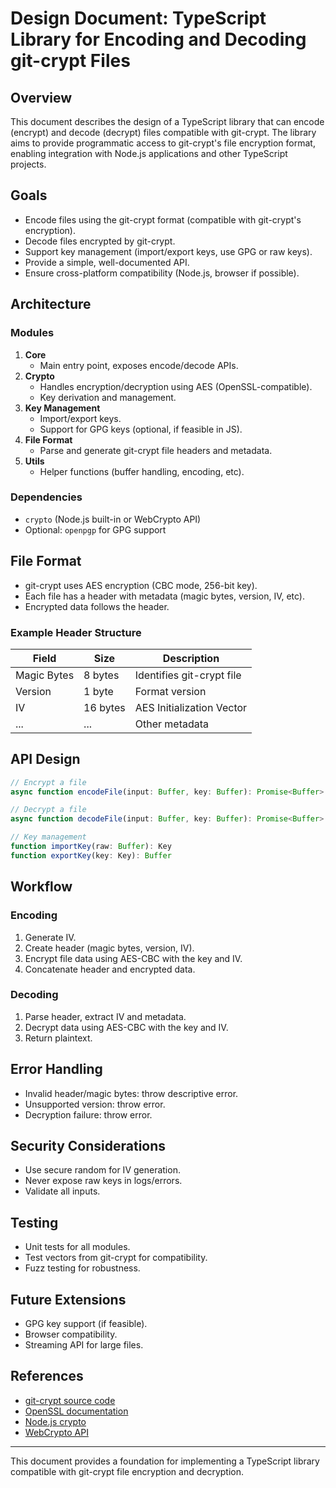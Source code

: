 # Design Document: TypeScript Library for Encoding and Decoding git-crypt Files

## Overview
This document describes the design of a TypeScript library that can encode (encrypt) and decode (decrypt) files compatible with git-crypt. The library aims to provide programmatic access to git-crypt's file encryption format, enabling integration with Node.js applications and other TypeScript projects.

## Goals
- Encode files using the git-crypt format (compatible with git-crypt's encryption).
- Decode files encrypted by git-crypt.
- Support key management (import/export keys, use GPG or raw keys).
- Provide a simple, well-documented API.
- Ensure cross-platform compatibility (Node.js, browser if possible).

## Architecture
### Modules
1. **Core**
   - Main entry point, exposes encode/decode APIs.
2. **Crypto**
   - Handles encryption/decryption using AES (OpenSSL-compatible).
   - Key derivation and management.
3. **Key Management**
   - Import/export keys.
   - Support for GPG keys (optional, if feasible in JS).
4. **File Format**
   - Parse and generate git-crypt file headers and metadata.
5. **Utils**
   - Helper functions (buffer handling, encoding, etc).

### Dependencies
- `crypto` (Node.js built-in or WebCrypto API)
- Optional: `openpgp` for GPG support

## File Format
- git-crypt uses AES encryption (CBC mode, 256-bit key).
- Each file has a header with metadata (magic bytes, version, IV, etc).
- Encrypted data follows the header.

### Example Header Structure
| Field         | Size      | Description                |
|---------------|-----------|----------------------------|
| Magic Bytes   | 8 bytes   | Identifies git-crypt file  |
| Version       | 1 byte    | Format version             |
| IV            | 16 bytes  | AES Initialization Vector  |
| ...           | ...       | Other metadata             |

## API Design
```typescript
// Encrypt a file
async function encodeFile(input: Buffer, key: Buffer): Promise<Buffer>

// Decrypt a file
async function decodeFile(input: Buffer, key: Buffer): Promise<Buffer>

// Key management
function importKey(raw: Buffer): Key
function exportKey(key: Key): Buffer
```

## Workflow
### Encoding
1. Generate IV.
2. Create header (magic bytes, version, IV).
3. Encrypt file data using AES-CBC with the key and IV.
4. Concatenate header and encrypted data.

### Decoding
1. Parse header, extract IV and metadata.
2. Decrypt data using AES-CBC with the key and IV.
3. Return plaintext.

## Error Handling
- Invalid header/magic bytes: throw descriptive error.
- Unsupported version: throw error.
- Decryption failure: throw error.

## Security Considerations
- Use secure random for IV generation.
- Never expose raw keys in logs/errors.
- Validate all inputs.

## Testing
- Unit tests for all modules.
- Test vectors from git-crypt for compatibility.
- Fuzz testing for robustness.

## Future Extensions
- GPG key support (if feasible).
- Browser compatibility.
- Streaming API for large files.

## References
- [git-crypt source code](https://github.com/AGWA/git-crypt)
- [OpenSSL documentation](https://www.openssl.org/docs/)
- [Node.js crypto](https://nodejs.org/api/crypto.html)
- [WebCrypto API](https://developer.mozilla.org/en-US/docs/Web/API/Web_Crypto_API)

---
This document provides a foundation for implementing a TypeScript library compatible with git-crypt file encryption and decryption.
